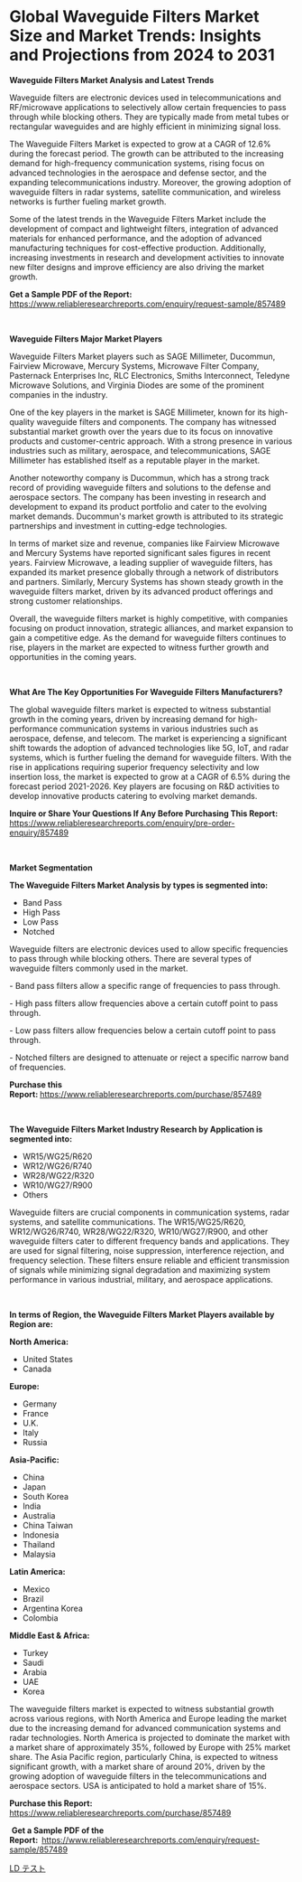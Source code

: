 <p><h1>Global Waveguide Filters Market Size and Market Trends: Insights and Projections from 2024 to 2031</h1></p><p><strong>Waveguide Filters Market Analysis and Latest Trends</strong></p>
<p><p>Waveguide filters are electronic devices used in telecommunications and RF/microwave applications to selectively allow certain frequencies to pass through while blocking others. They are typically made from metal tubes or rectangular waveguides and are highly efficient in minimizing signal loss.</p><p>The Waveguide Filters Market is expected to grow at a CAGR of 12.6% during the forecast period. The growth can be attributed to the increasing demand for high-frequency communication systems, rising focus on advanced technologies in the aerospace and defense sector, and the expanding telecommunications industry. Moreover, the growing adoption of waveguide filters in radar systems, satellite communication, and wireless networks is further fueling market growth.</p><p>Some of the latest trends in the Waveguide Filters Market include the development of compact and lightweight filters, integration of advanced materials for enhanced performance, and the adoption of advanced manufacturing techniques for cost-effective production. Additionally, increasing investments in research and development activities to innovate new filter designs and improve efficiency are also driving the market growth.</p></p>
<p><strong>Get a Sample PDF of the Report:&nbsp;</strong> <a href="https://www.reliableresearchreports.com/enquiry/request-sample/857489">https://www.reliableresearchreports.com/enquiry/request-sample/857489</a></p>
<p>&nbsp;</p>
<p><strong>Waveguide Filters Major Market Players</strong></p>
<p><p>Waveguide Filters Market players such as SAGE Millimeter, Ducommun, Fairview Microwave, Mercury Systems, Microwave Filter Company, Pasternack Enterprises Inc, RLC Electronics, Smiths Interconnect, Teledyne Microwave Solutions, and Virginia Diodes are some of the prominent companies in the industry.</p><p>One of the key players in the market is SAGE Millimeter, known for its high-quality waveguide filters and components. The company has witnessed substantial market growth over the years due to its focus on innovative products and customer-centric approach. With a strong presence in various industries such as military, aerospace, and telecommunications, SAGE Millimeter has established itself as a reputable player in the market.</p><p>Another noteworthy company is Ducommun, which has a strong track record of providing waveguide filters and solutions to the defense and aerospace sectors. The company has been investing in research and development to expand its product portfolio and cater to the evolving market demands. Ducommun's market growth is attributed to its strategic partnerships and investment in cutting-edge technologies.</p><p>In terms of market size and revenue, companies like Fairview Microwave and Mercury Systems have reported significant sales figures in recent years. Fairview Microwave, a leading supplier of waveguide filters, has expanded its market presence globally through a network of distributors and partners. Similarly, Mercury Systems has shown steady growth in the waveguide filters market, driven by its advanced product offerings and strong customer relationships.</p><p>Overall, the waveguide filters market is highly competitive, with companies focusing on product innovation, strategic alliances, and market expansion to gain a competitive edge. As the demand for waveguide filters continues to rise, players in the market are expected to witness further growth and opportunities in the coming years.</p></p>
<p>&nbsp;</p>
<p><strong>What Are The Key Opportunities For Waveguide Filters Manufacturers?</strong></p>
<p><p>The global waveguide filters market is expected to witness substantial growth in the coming years, driven by increasing demand for high-performance communication systems in various industries such as aerospace, defense, and telecom. The market is experiencing a significant shift towards the adoption of advanced technologies like 5G, IoT, and radar systems, which is further fueling the demand for waveguide filters. With the rise in applications requiring superior frequency selectivity and low insertion loss, the market is expected to grow at a CAGR of 6.5% during the forecast period 2021-2026. Key players are focusing on R&D activities to develop innovative products catering to evolving market demands.</p></p>
<p><strong>Inquire or Share Your Questions If Any Before Purchasing This Report:</strong> <a href="https://www.reliableresearchreports.com/enquiry/pre-order-enquiry/857489">https://www.reliableresearchreports.com/enquiry/pre-order-enquiry/857489</a></p>
<p>&nbsp;</p>
<p><strong>Market Segmentation</strong></p>
<p><strong>The Waveguide Filters Market Analysis by types is segmented into:</strong></p>
<p><ul><li>Band Pass</li><li>High Pass</li><li>Low Pass</li><li>Notched</li></ul></p>
<p><p>Waveguide filters are electronic devices used to allow specific frequencies to pass through while blocking others. There are several types of waveguide filters commonly used in the market. </p><p>- Band pass filters allow a specific range of frequencies to pass through.</p><p>- High pass filters allow frequencies above a certain cutoff point to pass through.</p><p>- Low pass filters allow frequencies below a certain cutoff point to pass through.</p><p>- Notched filters are designed to attenuate or reject a specific narrow band of frequencies.</p></p>
<p><strong>Purchase this Report:&nbsp;</strong><a href="https://www.reliableresearchreports.com/purchase/857489">https://www.reliableresearchreports.com/purchase/857489</a></p>
<p>&nbsp;</p>
<p><strong>The Waveguide Filters Market Industry Research by Application is segmented into:</strong></p>
<p><ul><li>WR15/WG25/R620</li><li>WR12/WG26/R740</li><li>WR28/WG22/R320</li><li>WR10/WG27/R900</li><li>Others</li></ul></p>
<p><p>Waveguide filters are crucial components in communication systems, radar systems, and satellite communications. The WR15/WG25/R620, WR12/WG26/R740, WR28/WG22/R320, WR10/WG27/R900, and other waveguide filters cater to different frequency bands and applications. They are used for signal filtering, noise suppression, interference rejection, and frequency selection. These filters ensure reliable and efficient transmission of signals while minimizing signal degradation and maximizing system performance in various industrial, military, and aerospace applications.</p></p>
<p>&nbsp;</p>
<p><strong>In terms of Region, the Waveguide Filters Market Players available by Region are:</strong></p>
<p>
    <p> <strong> North America: </strong>
        <ul>
            <li>United States</li>
            <li>Canada</li>
        </ul>
        </p> 
    <p> <strong> Europe: </strong>
        <ul>
            <li>Germany</li>
            <li>France</li>
            <li>U.K.</li>
            <li>Italy</li>
            <li>Russia</li>
        </ul>
        </p> 
    <p> <strong> Asia-Pacific: </strong>
        <ul>
            <li>China</li>
            <li>Japan</li>
            <li>South Korea</li>
            <li>India</li>
            <li>Australia</li>
            <li>China Taiwan</li>
            <li>Indonesia</li>
            <li>Thailand</li>
            <li>Malaysia</li>
        </ul>
        </p> 
    <p> <strong> Latin America: </strong>
        <ul>
            <li>Mexico</li>
            <li>Brazil</li>
            <li>Argentina Korea</li>
            <li>Colombia</li>
        </ul>
        </p> 
    <p> <strong> Middle East & Africa: </strong>
        <ul>
            <li>Turkey</li>
            <li>Saudi</li>
            <li>Arabia</li>
            <li>UAE</li>
            <li>Korea</li>
        </ul>
    </p>
    </p>
<p><p>The waveguide filters market is expected to witness substantial growth across various regions, with North America and Europe leading the market due to the increasing demand for advanced communication systems and radar technologies. North America is projected to dominate the market with a market share of approximately 35%, followed by Europe with 25% market share. The Asia Pacific region, particularly China, is expected to witness significant growth, with a market share of around 20%, driven by the growing adoption of waveguide filters in the telecommunications and aerospace sectors. USA is anticipated to hold a market share of 15%.</p></p>
<p><strong>Purchase this Report: </strong><a href="https://www.reliableresearchreports.com/purchase/857489">https://www.reliableresearchreports.com/purchase/857489</a></p>
<p>&nbsp;<strong>Get a Sample PDF of the Report:&nbsp;&nbsp;</strong><a href="https://www.reliableresearchreports.com/enquiry/request-sample/857489">https://www.reliableresearchreports.com/enquiry/request-sample/857489</a></p>
<p><strong></strong></p>
<p><p><a href="https://github.com/LeanneBruen2023/Market-Research-Report-List-1/blob/main/12983619451.md">LD テスト</a></p></p>